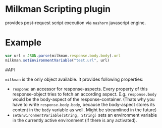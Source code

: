 # Milkman Scripting plugin

provides post-request script execution via `nashorn` javascript engine.

# Example

```javascript
var url = JSON.parse(milkman.response.body.body).url
milkman.setEnvironmentVariable("test.url", url)
```


#API

`milkman` is the only object available. It provides following properties:
 
 * `respone`: an accessor for response-aspects. Every property of this response-object tries to fetch an according aspect. E.g. `response.body` would be the body-aspect of the response-container. (Thats why you have to write `response.body.body`, because the body-aspect stores its content in the `body` variable as well. Might be streamlined in the future)
 *  `setEnvironmentVariable(String, String)` sets an environment variable in the currently active environment (if there is any activated).
 
 
 
